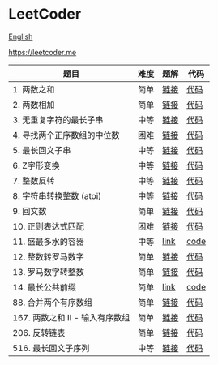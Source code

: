 # LeetCoder

[English](https://github.com/HaelChan/leetcoder)

https://leetcoder.me

| 题目 | 难度 | 题解 | 代码 |
| --- | --- | --- | --- |
| 1. 两数之和 | 简单 | [链接](https://leetcoder.me/zh/solution/two-sum) | [代码](https://github.com/HaelChan/leetcoder/tree/main/code/0001.%20Two%20Sum) |
| 2. 两数相加 | 简单 | [链接](https://leetcoder.me/zh/solution/add-two-numbers) | [代码](https://github.com/HaelChan/leetcoder/tree/main/code/0002.%20Add%20Two%20Numbers) |
| 3. 无重复字符的最长子串 | 中等 | [链接](https://leetcoder.me/zh/solution/longest-substring-without-repeating-characters) | [代码](https://github.com/HaelChan/leetcoder/tree/main/code/0003.%20Longest%20Substring%20Without%20Repeating%20Characters) |
| 4. 寻找两个正序数组的中位数 | 困难 | [链接](https://leetcoder.me/zh/solution/median-of-two-sorted-arrays) | [代码](https://github.com/HaelChan/leetcoder/tree/main/code/0004.%20Median%20of%20Two%20Sorted%20Arrays) |
| 5. 最长回文子串 | 中等 | [链接](https://leetcoder.me/zh/solution/longest-palindromic-substring) | [代码](https://github.com/HaelChan/leetcoder/tree/main/code/0005.%20Longest%20Palindromic%20Substring) |
| 6. Z字形变换 | 中等 | [链接](https://leetcoder.me/zh/solution/zigzag-conversion) | [代码](https://github.com/HaelChan/leetcoder/tree/main/code/0006.%20Zigzag%20Conversion) |
| 7. 整数反转 | 中等 | [链接](https://leetcoder.me/zh/solution/reverse-integer) | [代码](https://github.com/HaelChan/leetcoder/tree/main/code/0007.%20Reverse%20Integer) |
| 8. 字符串转换整数 (atoi) | 中等 | [链接](https://leetcoder.me/zh/solution/string-to-integer-atoi) | [代码](https://github.com/HaelChan/leetcoder/tree/main/code/0008.%20String%20to%20Integer%20(atoi)) |
| 9. 回文数 | 简单 | [链接](https://leetcoder.me/zh/solution/palindrome-number) | [代码](https://github.com/HaelChan/leetcoder/tree/main/code/0009.%20Palindrome%20Number) |
| 10. 正则表达式匹配 | 困难 | [链接](https://leetcoder.me/zh/solution/regular-expression-matching) | [代码](https://github.com/HaelChan/leetcoder/tree/main/code/0010.%20Regular%20Expression%20Matching) |
| 11. 盛最多水的容器 | 中等 | [link](https://leetcoder.me/zh/solution/container-with-most-water) | [code](https://github.com/HaelChan/leetcoder/tree/main/code/0011.%20Container%20With%20Most%20Water) |
| 12. 整数转罗马数字 | 简单 | [链接](https://leetcoder.me/zh/solution/integer-to-roman) | [代码](https://github.com/HaelChan/leetcoder/tree/main/code/0012.%20Integer%20to%20Roman) |
| 13. 罗马数字转整数 | 简单 | [链接](https://leetcoder.me/zh/solution/roman-to-integer) | [代码](https://github.com/HaelChan/leetcoder/tree/main/code/0013.%20Roman%20to%20Integer) |
| 14. 最长公共前缀 | 简单 | [link](https://leetcoder.me/zh/solution/longest-common-prefix) | [code](https://github.com/HaelChan/leetcoder/tree/main/code/0014.%20Longest%20Common%20Prefix) |
| 88. 合并两个有序数组 | 简单 | [链接](https://leetcoder.me/zh/solution/merge-sorted-array) | [代码](https://github.com/HaelChan/leetcoder/tree/main/code/0088.%20Merge%20Sorted%20Array) |
| 167. 两数之和 II - 输入有序数组 | 简单 | [链接](https://leetcoder.me/zh/solution/two-sum-ii-input-array-is-sorted) | [代码](https://github.com/HaelChan/leetcoder/tree/main/code/0167.%20Two%20Sum%20II%20-%20Input%20Array%20Is%20Sorted) |
| 206. 反转链表 | 简单 | [链接](https://leetcoder.me/zh/solution/reverse-linked-list) | [代码](https://github.com/HaelChan/leetcoder/tree/main/code/0206.%20Reverse%20Linked%20List) |
| 516. 最长回文子序列 | 中等 | [链接](https://leetcoder.me/zh/solution/longest-palindromic-subsequence) | [代码](https://github.com/HaelChan/leetcoder/tree/main/code/0516.%20Longest%20Palindromic%20Subsequence) |
